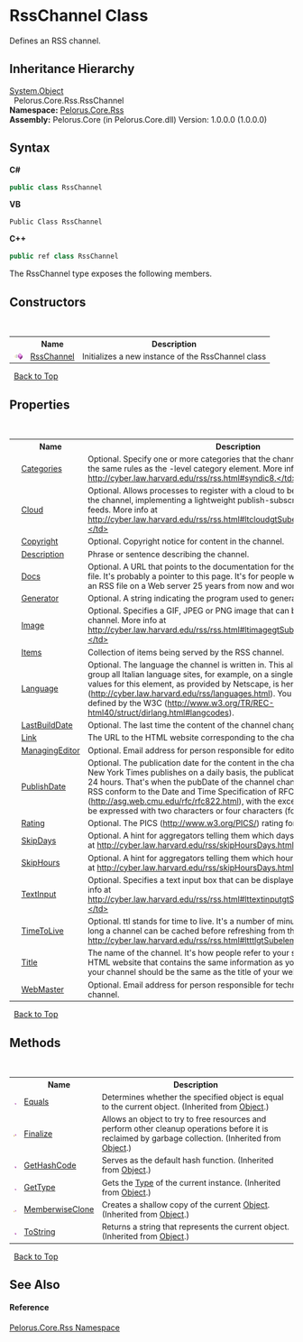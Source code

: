 # RssChannel Class
 

Defines an RSS channel.


## Inheritance Hierarchy
<a href="http://msdn2.microsoft.com/en-us/library/e5kfa45b" target="_blank">System.Object</a><br />&nbsp;&nbsp;Pelorus.Core.Rss.RssChannel<br />
**Namespace:**&nbsp;<a href="683C06D0">Pelorus.Core.Rss</a><br />**Assembly:**&nbsp;Pelorus.Core (in Pelorus.Core.dll) Version: 1.0.0.0 (1.0.0.0)

## Syntax

**C#**<br />
``` C#
public class RssChannel
```

**VB**<br />
``` VB
Public Class RssChannel
```

**C++**<br />
``` C++
public ref class RssChannel
```

The RssChannel type exposes the following members.


## Constructors
&nbsp;<table><tr><th></th><th>Name</th><th>Description</th></tr><tr><td>![Public method](media/pubmethod.gif "Public method")</td><td><a href="844FB504">RssChannel</a></td><td>
Initializes a new instance of the RssChannel class</td></tr></table>&nbsp;
<a href="#rsschannel-class">Back to Top</a>

## Properties
&nbsp;<table><tr><th></th><th>Name</th><th>Description</th></tr><tr><td>![Public property](media/pubproperty.gif "Public property")</td><td><a href="F098DD12">Categories</a></td><td>
Optional. Specify one or more categories that the channel belongs to. Follows the same rules as the <item>-level category element. More info at http://cyber.law.harvard.edu/rss/rss.html#syndic8.</td></tr><tr><td>![Public property](media/pubproperty.gif "Public property")</td><td><a href="619733">Cloud</a></td><td>
Optional. Allows processes to register with a cloud to be notified of updates to the channel, implementing a lightweight publish-subscribe protocol for RSS feeds. More info at http://cyber.law.harvard.edu/rss/rss.html#ltcloudgtSubelementOfLtchannelgt.</td></tr><tr><td>![Public property](media/pubproperty.gif "Public property")</td><td><a href="DF7E2BF">Copyright</a></td><td>
Optional. Copyright notice for content in the channel.</td></tr><tr><td>![Public property](media/pubproperty.gif "Public property")</td><td><a href="606DD379">Description</a></td><td>
Phrase or sentence describing the channel.</td></tr><tr><td>![Public property](media/pubproperty.gif "Public property")</td><td><a href="36973FE8">Docs</a></td><td>
Optional. A URL that points to the documentation for the format used in the RSS file. It's probably a pointer to this page. It's for people who might stumble across an RSS file on a Web server 25 years from now and wonder what it is.</td></tr><tr><td>![Public property](media/pubproperty.gif "Public property")</td><td><a href="23D5812C">Generator</a></td><td>
Optional. A string indicating the program used to generate the channel.</td></tr><tr><td>![Public property](media/pubproperty.gif "Public property")</td><td><a href="2F490068">Image</a></td><td>
Optional. Specifies a GIF, JPEG or PNG image that can be displayed with the channel. More info at http://cyber.law.harvard.edu/rss/rss.html#ltimagegtSubelementOfLtchannelgt.</td></tr><tr><td>![Public property](media/pubproperty.gif "Public property")</td><td><a href="8C557256">Items</a></td><td>
Collection of items being served by the RSS channel.</td></tr><tr><td>![Public property](media/pubproperty.gif "Public property")</td><td><a href="AC38C5B5">Language</a></td><td>
Optional. The language the channel is written in. This allows aggregators to group all Italian language sites, for example, on a single page. A list of allowable values for this element, as provided by Netscape, is here (http://cyber.law.harvard.edu/rss/languages.html). You may also use values defined by the W3C (http://www.w3.org/TR/REC-html40/struct/dirlang.html#langcodes).</td></tr><tr><td>![Public property](media/pubproperty.gif "Public property")</td><td><a href="CB58EA7B">LastBuildDate</a></td><td>
Optional. The last time the content of the channel changed.</td></tr><tr><td>![Public property](media/pubproperty.gif "Public property")</td><td><a href="65D19B03">Link</a></td><td>
The URL to the HTML website corresponding to the channel.</td></tr><tr><td>![Public property](media/pubproperty.gif "Public property")</td><td><a href="25258A88">ManagingEditor</a></td><td>
Optional. Email address for person responsible for editorial content.</td></tr><tr><td>![Public property](media/pubproperty.gif "Public property")</td><td><a href="AC560646">PublishDate</a></td><td>
Optional. The publication date for the content in the channel. For example, the New York Times publishes on a daily basis, the publication date flips once every 24 hours. That's when the pubDate of the channel changes. All date-times in RSS conform to the Date and Time Specification of RFC 822 (http://asg.web.cmu.edu/rfc/rfc822.html), with the exception that the year may be expressed with two characters or four characters (four preferred).</td></tr><tr><td>![Public property](media/pubproperty.gif "Public property")</td><td><a href="20E980CF">Rating</a></td><td>
Optional. The PICS (http://www.w3.org/PICS/) rating for the channel.</td></tr><tr><td>![Public property](media/pubproperty.gif "Public property")</td><td><a href="17E7DF7E">SkipDays</a></td><td>
Optional. A hint for aggregators telling them which days they can skip. More info at http://cyber.law.harvard.edu/rss/skipHoursDays.html#skipdays.</td></tr><tr><td>![Public property](media/pubproperty.gif "Public property")</td><td><a href="535E278C">SkipHours</a></td><td>
Optional. A hint for aggregators telling them which hours they can skip. More info at http://cyber.law.harvard.edu/rss/skipHoursDays.html#skiphours.</td></tr><tr><td>![Public property](media/pubproperty.gif "Public property")</td><td><a href="EC60BA34">TextInput</a></td><td>
Optional. Specifies a text input box that can be displayed with the channel. More info at http://cyber.law.harvard.edu/rss/rss.html#lttextinputgtSubelementOfLtchannelgt.</td></tr><tr><td>![Public property](media/pubproperty.gif "Public property")</td><td><a href="36B43565">TimeToLive</a></td><td>
Optional. ttl stands for time to live. It's a number of minutes that indicates how long a channel can be cached before refreshing from the source. More info at http://cyber.law.harvard.edu/rss/rss.html#ltttlgtSubelementOfLtchannelgt.</td></tr><tr><td>![Public property](media/pubproperty.gif "Public property")</td><td><a href="CA132602">Title</a></td><td>
The name of the channel. It's how people refer to your service. If you have an HTML website that contains the same information as your RSS file, the title of your channel should be the same as the title of your website.</td></tr><tr><td>![Public property](media/pubproperty.gif "Public property")</td><td><a href="5780AECF">WebMaster</a></td><td>
Optional. Email address for person responsible for technical issues relating to channel.</td></tr></table>&nbsp;
<a href="#rsschannel-class">Back to Top</a>

## Methods
&nbsp;<table><tr><th></th><th>Name</th><th>Description</th></tr><tr><td>![Public method](media/pubmethod.gif "Public method")</td><td><a href="http://msdn2.microsoft.com/en-us/library/bsc2ak47" target="_blank">Equals</a></td><td>
Determines whether the specified object is equal to the current object.
 (Inherited from <a href="http://msdn2.microsoft.com/en-us/library/e5kfa45b" target="_blank">Object</a>.)</td></tr><tr><td>![Protected method](media/protmethod.gif "Protected method")</td><td><a href="http://msdn2.microsoft.com/en-us/library/4k87zsw7" target="_blank">Finalize</a></td><td>
Allows an object to try to free resources and perform other cleanup operations before it is reclaimed by garbage collection.
 (Inherited from <a href="http://msdn2.microsoft.com/en-us/library/e5kfa45b" target="_blank">Object</a>.)</td></tr><tr><td>![Public method](media/pubmethod.gif "Public method")</td><td><a href="http://msdn2.microsoft.com/en-us/library/zdee4b3y" target="_blank">GetHashCode</a></td><td>
Serves as the default hash function.
 (Inherited from <a href="http://msdn2.microsoft.com/en-us/library/e5kfa45b" target="_blank">Object</a>.)</td></tr><tr><td>![Public method](media/pubmethod.gif "Public method")</td><td><a href="http://msdn2.microsoft.com/en-us/library/dfwy45w9" target="_blank">GetType</a></td><td>
Gets the <a href="http://msdn2.microsoft.com/en-us/library/42892f65" target="_blank">Type</a> of the current instance.
 (Inherited from <a href="http://msdn2.microsoft.com/en-us/library/e5kfa45b" target="_blank">Object</a>.)</td></tr><tr><td>![Protected method](media/protmethod.gif "Protected method")</td><td><a href="http://msdn2.microsoft.com/en-us/library/57ctke0a" target="_blank">MemberwiseClone</a></td><td>
Creates a shallow copy of the current <a href="http://msdn2.microsoft.com/en-us/library/e5kfa45b" target="_blank">Object</a>.
 (Inherited from <a href="http://msdn2.microsoft.com/en-us/library/e5kfa45b" target="_blank">Object</a>.)</td></tr><tr><td>![Public method](media/pubmethod.gif "Public method")</td><td><a href="http://msdn2.microsoft.com/en-us/library/7bxwbwt2" target="_blank">ToString</a></td><td>
Returns a string that represents the current object.
 (Inherited from <a href="http://msdn2.microsoft.com/en-us/library/e5kfa45b" target="_blank">Object</a>.)</td></tr></table>&nbsp;
<a href="#rsschannel-class">Back to Top</a>

## See Also


#### Reference
<a href="683C06D0">Pelorus.Core.Rss Namespace</a><br />